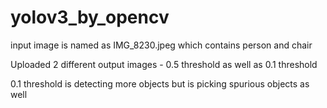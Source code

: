 # yolov3_by_opencv
input image is named as IMG_8230.jpeg which contains person and chair

Uploaded 2 different output images - 0.5 threshold as well as 0.1 threshold

0.1 threshold is detecting more objects but is picking spurious objects as well
